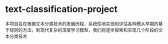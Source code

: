 # text-classification-project
本项目旨在根据文本分类技术的发展历程，系统性地实现和评估各种模从早期的基于规则的方法，到现代复杂的深度学习模型，我们将逐步探索和实现几个阶段的文本分类技术

